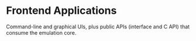 # Frontend Applications

Command-line and graphical UIs, plus public APIs (interface and C API) that consume the emulation core.
